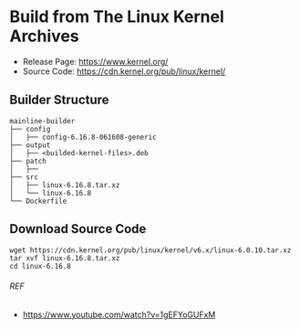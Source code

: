# Build from The Linux Kernel Archives
- Release Page: https://www.kernel.org/
- Source Code: https://cdn.kernel.org/pub/linux/kernel/

## Builder Structure
```
mainline-builder
├── config
│   ├── config-6.16.8-061608-generic
├── output
│   ├── <builded-kernel-files>.deb
├── patch
│   ├── 
├── src
│   ├── linux-6.16.8.tar.xz
│   └── linux-6.16.8
└── Dockerfile
```

## Download Source Code
```
wget https://cdn.kernel.org/pub/linux/kernel/v6.x/linux-6.0.10.tar.xz
tar xvf linux-6.16.8.tar.xz
cd linux-6.16.8
```

###### REF
- https://www.youtube.com/watch?v=1gEFYoGUFxM